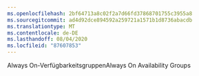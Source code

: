 ```yaml
---
ms.openlocfilehash: 2bf64713a8c02f2a7d66fd37868701755c3955a8
ms.sourcegitcommit: ad4d92dce894592a259721a1571b1d8736abacdb
ms.translationtype: MT
ms.contentlocale: de-DE
ms.lasthandoff: 08/04/2020
ms.locfileid: "87607853"
---
```

<span data-ttu-id="c3071-101">Always On-Verfügbarkeitsgruppen</span><span class="sxs-lookup"><span data-stu-id="c3071-101">Always On Availability Groups</span></span>
